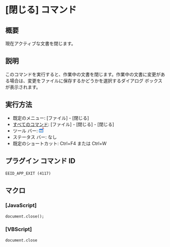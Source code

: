 # \[閉じる\] コマンド

## 概要

現在アクティブな文書を閉じます。

## 説明

このコマンドを実行すると、作業中の文書を閉じます。作業中の文書に変更がある場合は、変更をファイルに保存するかどうかを選択するダイアログ
ボックスが表示されます。

## 実行方法

- 既定のメニュー: \[ファイル\] \- \[閉じる\]
- [すべてのコマンド](../../glossary/allcommands): \[ファイル\] \- \[閉じる\] \- \[閉じる\]
- ツール バー: ![](../../images/appexit.png)
- ステータス バー: なし
- 既定のショートカット: Ctrl+F4 または Ctrl+W

## プラグイン コマンド ID

```
EEID_APP_EXIT (4117)
```

## マクロ

### \[JavaScript\]

```
document.close();
```

### \[VBScript\]

```
document.close
```
